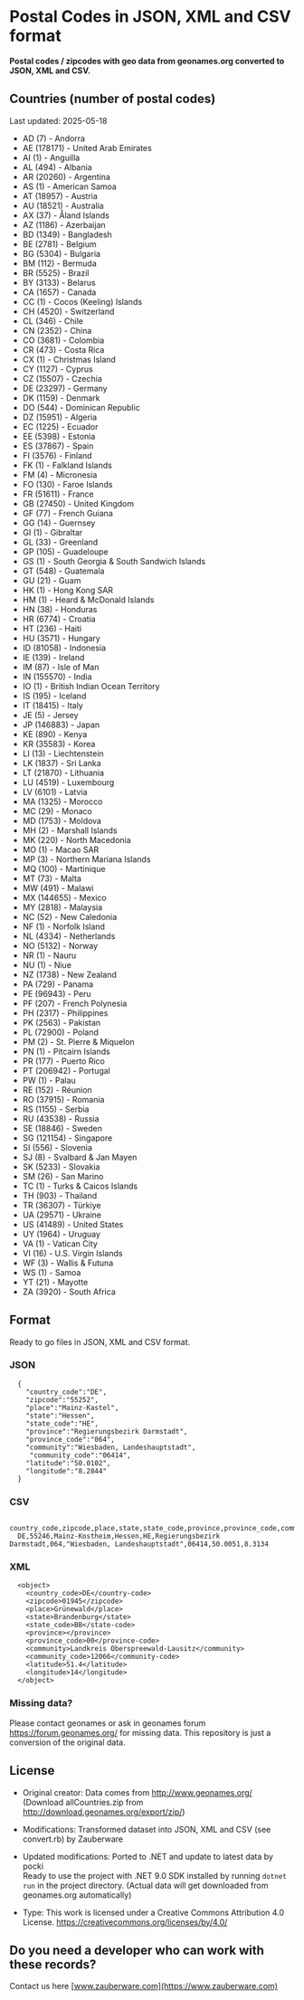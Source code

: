 # Postal Codes in JSON, XML and CSV format

**Postal codes / zipcodes with geo data from geonames.org converted to JSON, XML and CSV.**

## Countries (number of postal codes)
Last updated: 2025-05-18

- AD (7) - Andorra
- AE (178171) - United Arab Emirates
- AI (1) - Anguilla
- AL (494) - Albania
- AR (20260) - Argentina
- AS (1) - American Samoa
- AT (18957) - Austria
- AU (18521) - Australia
- AX (37) - Åland Islands
- AZ (1186) - Azerbaijan
- BD (1349) - Bangladesh
- BE (2781) - Belgium
- BG (5304) - Bulgaria
- BM (112) - Bermuda
- BR (5525) - Brazil
- BY (3133) - Belarus
- CA (1657) - Canada
- CC (1) - Cocos (Keeling) Islands
- CH (4520) - Switzerland
- CL (346) - Chile
- CN (2352) - China
- CO (3681) - Colombia
- CR (473) - Costa Rica
- CX (1) - Christmas Island
- CY (1127) - Cyprus
- CZ (15507) - Czechia
- DE (23297) - Germany
- DK (1159) - Denmark
- DO (544) - Dominican Republic
- DZ (15951) - Algeria
- EC (1225) - Ecuador
- EE (5398) - Estonia
- ES (37867) - Spain
- FI (3576) - Finland
- FK (1) - Falkland Islands
- FM (4) - Micronesia
- FO (130) - Faroe Islands
- FR (51611) - France
- GB (27450) - United Kingdom
- GF (77) - French Guiana
- GG (14) - Guernsey
- GI (1) - Gibraltar
- GL (33) - Greenland
- GP (105) - Guadeloupe
- GS (1) - South Georgia & South Sandwich Islands
- GT (548) - Guatemala
- GU (21) - Guam
- HK (1) - Hong Kong SAR
- HM (1) - Heard & McDonald Islands
- HN (38) - Honduras
- HR (6774) - Croatia
- HT (236) - Haiti
- HU (3571) - Hungary
- ID (81058) - Indonesia
- IE (139) - Ireland
- IM (87) - Isle of Man
- IN (155570) - India
- IO (1) - British Indian Ocean Territory
- IS (195) - Iceland
- IT (18415) - Italy
- JE (5) - Jersey
- JP (146883) - Japan
- KE (890) - Kenya
- KR (35583) - Korea
- LI (13) - Liechtenstein
- LK (1837) - Sri Lanka
- LT (21870) - Lithuania
- LU (4519) - Luxembourg
- LV (6101) - Latvia
- MA (1325) - Morocco
- MC (29) - Monaco
- MD (1753) - Moldova
- MH (2) - Marshall Islands
- MK (220) - North Macedonia
- MO (1) - Macao SAR
- MP (3) - Northern Mariana Islands
- MQ (100) - Martinique
- MT (73) - Malta
- MW (491) - Malawi
- MX (144655) - Mexico
- MY (2818) - Malaysia
- NC (52) - New Caledonia
- NF (1) - Norfolk Island
- NL (4334) - Netherlands
- NO (5132) - Norway
- NR (1) - Nauru
- NU (1) - Niue
- NZ (1738) - New Zealand
- PA (729) - Panama
- PE (96943) - Peru
- PF (207) - French Polynesia
- PH (2317) - Philippines
- PK (2563) - Pakistan
- PL (72900) - Poland
- PM (2) - St. Pierre & Miquelon
- PN (1) - Pitcairn Islands
- PR (177) - Puerto Rico
- PT (206942) - Portugal
- PW (1) - Palau
- RE (152) - Réunion
- RO (37915) - Romania
- RS (1155) - Serbia
- RU (43538) - Russia
- SE (18846) - Sweden
- SG (121154) - Singapore
- SI (556) - Slovenia
- SJ (8) - Svalbard & Jan Mayen
- SK (5233) - Slovakia
- SM (26) - San Marino
- TC (1) - Turks & Caicos Islands
- TH (903) - Thailand
- TR (36307) - Türkiye
- UA (29571) - Ukraine
- US (41489) - United States
- UY (1964) - Uruguay
- VA (1) - Vatican City
- VI (16) - U.S. Virgin Islands
- WF (3) - Wallis & Futuna
- WS (1) - Samoa
- YT (21) - Mayotte
- ZA (3920) - South Africa
 
## Format

Ready to go files in JSON, XML and CSV format.

### JSON

```
  {
    "country_code":"DE",
    "zipcode":"55252",
    "place":"Mainz-Kastel",
    "state":"Hessen",
    "state_code":"HE",
    "province":"Regierungsbezirk Darmstadt",
    "province_code":"064",
    "community":"Wiesbaden, Landeshauptstadt",
     "community_code":"06414",
    "latitude":"50.0102",
    "longitude":"8.2844"
  }
```

### CSV

```
  country_code,zipcode,place,state,state_code,province,province_code,community,community_code,latitude,longitude
  DE,55246,Mainz-Kostheim,Hessen,HE,Regierungsbezirk Darmstadt,064,"Wiesbaden, Landeshauptstadt",06414,50.0051,8.3134

```

### XML

```
  <object>
    <country_code>DE</country-code>
    <zipcode>01945</zipcode>
    <place>Grünewald</place>
    <state>Brandenburg</state>
    <state_code>BB</state-code>
    <province></province>
    <province_code>00</province-code>
    <community>Landkreis Oberspreewald-Lausitz</community>
    <community_code>12066</community-code>
    <latitude>51.4</latitude>
    <longitude>14</longitude>
  </object>
```

### Missing data?
Please contact geonames or ask in geonames forum https://forum.geonames.org/ for missing data. This repository is just a conversion of the original data.

## License

- Original creator: Data comes from http://www.geonames.org/ (Download allCountries.zip from http://download.geonames.org/export/zip/)
- Modifications: Transformed dataset into JSON, XML and CSV (see convert.rb) by Zauberware
- Updated modifications: Ported to .NET and update to latest data by pocki  
  Ready to use the project with .NET 9.0 SDK installed by running `dotnet run` in the project directory. (Actual data will get downloaded from geonames.org automatically)

- Type: This work is licensed under a Creative Commons Attribution 4.0 License. https://creativecommons.org/licenses/by/4.0/

## Do you need a developer who can work with these records?

Contact us here [www.zauberware.com](https://www.zauberware.com)

